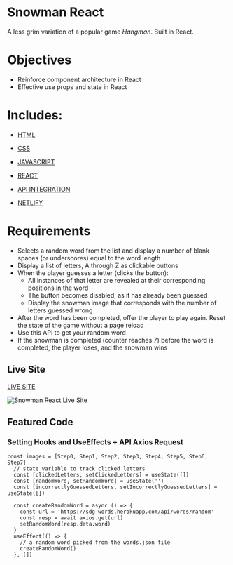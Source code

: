 # Snowman React

A less grim variation of a popular game _Hangman_. Built in React.

# Objectives

- Reinforce component architecture in React
- Effective use props and state in React

# Includes: 

- [HTML](https://developer.mozilla.org/en-US/docs/Web/HTML)
- [CSS](https://www.w3schools.com/css/)
- [JAVASCRIPT](https://developer.mozilla.org/en-US/docs/Web/JavaScript)

- [REACT](https://reactjs.org/docs/getting-started.html)
- [API INTEGRATION](https://sdg-words.herokuapp.com/api/words/random)

- [NETLIFY](https://docs.netlify.com/?_ga=2.56383019.1272475466.1587169866-1421079835.1583768648)

# Requirements 

- Selects a random word from the list and display a number of blank spaces (or underscores) equal to the word length
- Display a list of letters, A through Z as clickable buttons
- When the player guesses a letter (clicks the button):
  - All instances of that letter are revealed at their corresponding positions in the word
  - The button becomes disabled, as it has already been guessed
  - Display the snowman image that corresponds with the number of letters guessed wrong
- After the word has been completed, offer the player to play again. Reset the state of the game without a page reload
- Use this API to get your random word
- If the snowman is completed (counter reaches 7) before the word is completed, the player loses, and the snowman wins
 
## Live Site

[LIVE SITE](https://snowman-react-austinparvin.netlify.app/)

![Snowman React Live Site](http://g.recordit.co/fPmZ5S93HR.gif)

## Featured Code

### Setting Hooks and UseEffects + API Axios Request

```JSX
const images = [Step0, Step1, Step2, Step3, Step4, Step5, Step6, Step7]
  // state variable to track clicked letters
  const [clickedLetters, setClickedLetters] = useState([])
  const [randomWord, setRandomWord] = useState('')
  const [incorrectlyGuessedLetters, setIncorrectlyGuessedLetters] = useState([])

  const createRandomWord = async () => {
    const url = 'https://sdg-words.herokuapp.com/api/words/random'
    const resp = await axios.get(url)
    setRandomWord(resp.data.word)
  }
  useEffect(() => {
    // a random word picked from the words.json file
    createRandomWord()
  }, [])
 ```
 
